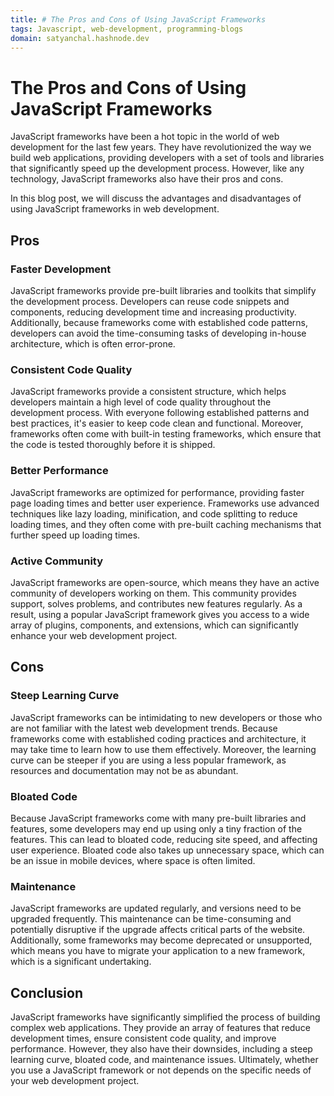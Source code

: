 ```yaml
---
title: # The Pros and Cons of Using JavaScript Frameworks
tags: Javascript, web-development, programming-blogs
domain: satyanchal.hashnode.dev
--- 
```

# The Pros and Cons of Using JavaScript Frameworks

JavaScript frameworks have been a hot topic in the world of web development for the last few years. They have revolutionized the way we build web applications, providing developers with a set of tools and libraries that significantly speed up the development process. However, like any technology, JavaScript frameworks also have their pros and cons.

In this blog post, we will discuss the advantages and disadvantages of using JavaScript frameworks in web development.

## Pros

### Faster Development

JavaScript frameworks provide pre-built libraries and toolkits that simplify the development process. Developers can reuse code snippets and components, reducing development time and increasing productivity. Additionally, because frameworks come with established code patterns, developers can avoid the time-consuming tasks of developing in-house architecture, which is often error-prone.

### Consistent Code Quality

JavaScript frameworks provide a consistent structure, which helps developers maintain a high level of code quality throughout the development process. With everyone following established patterns and best practices, it's easier to keep code clean and functional. Moreover, frameworks often come with built-in testing frameworks, which ensure that the code is tested thoroughly before it is shipped.

### Better Performance

JavaScript frameworks are optimized for performance, providing faster page loading times and better user experience. Frameworks use advanced techniques like lazy loading, minification, and code splitting to reduce loading times, and they often come with pre-built caching mechanisms that further speed up loading times.

### Active Community

JavaScript frameworks are open-source, which means they have an active community of developers working on them. This community provides support, solves problems, and contributes new features regularly. As a result, using a popular JavaScript framework gives you access to a wide array of plugins, components, and extensions, which can significantly enhance your web development project.

## Cons

### Steep Learning Curve

JavaScript frameworks can be intimidating to new developers or those who are not familiar with the latest web development trends. Because frameworks come with established coding practices and architecture, it may take time to learn how to use them effectively. Moreover, the learning curve can be steeper if you are using a less popular framework, as resources and documentation may not be as abundant.

### Bloated Code

Because JavaScript frameworks come with many pre-built libraries and features, some developers may end up using only a tiny fraction of the features. This can lead to bloated code, reducing site speed, and affecting user experience. Bloated code also takes up unnecessary space, which can be an issue in mobile devices, where space is often limited.

### Maintenance

JavaScript frameworks are updated regularly, and versions need to be upgraded frequently. This maintenance can be time-consuming and potentially disruptive if the upgrade affects critical parts of the website. Additionally, some frameworks may become deprecated or unsupported, which means you have to migrate your application to a new framework, which is a significant undertaking.

## Conclusion

JavaScript frameworks have significantly simplified the process of building complex web applications. They provide an array of features that reduce development times, ensure consistent code quality, and improve performance. However, they also have their downsides, including a steep learning curve, bloated code, and maintenance issues. Ultimately, whether you use a JavaScript framework or not depends on the specific needs of your web development project.
